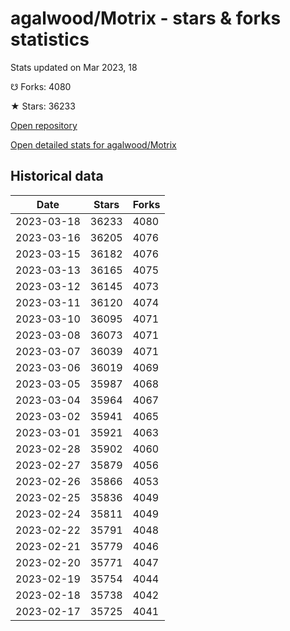 # agalwood/Motrix - stars & forks statistics

Stats updated on Mar 2023, 18

☋ Forks: 4080

★ Stars: 36233

[Open repository](https://github.com/agalwood/Motrix)

[Open detailed stats for agalwood/Motrix](https://reviewgithub.com/rep/agalwood/Motrix)

## Historical data
| Date | Stars | Forks |
|------|-------|-------|
| 2023-03-18 | 36233 | 4080 | 
| 2023-03-16 | 36205 | 4076 | 
| 2023-03-15 | 36182 | 4076 | 
| 2023-03-13 | 36165 | 4075 | 
| 2023-03-12 | 36145 | 4073 | 
| 2023-03-11 | 36120 | 4074 | 
| 2023-03-10 | 36095 | 4071 | 
| 2023-03-08 | 36073 | 4071 | 
| 2023-03-07 | 36039 | 4071 | 
| 2023-03-06 | 36019 | 4069 | 
| 2023-03-05 | 35987 | 4068 | 
| 2023-03-04 | 35964 | 4067 | 
| 2023-03-02 | 35941 | 4065 | 
| 2023-03-01 | 35921 | 4063 | 
| 2023-02-28 | 35902 | 4060 | 
| 2023-02-27 | 35879 | 4056 | 
| 2023-02-26 | 35866 | 4053 | 
| 2023-02-25 | 35836 | 4049 | 
| 2023-02-24 | 35811 | 4049 | 
| 2023-02-22 | 35791 | 4048 | 
| 2023-02-21 | 35779 | 4046 | 
| 2023-02-20 | 35771 | 4047 | 
| 2023-02-19 | 35754 | 4044 | 
| 2023-02-18 | 35738 | 4042 | 
| 2023-02-17 | 35725 | 4041 | 

